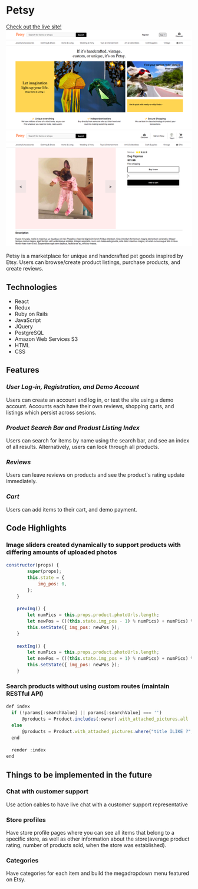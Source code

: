 # Petsy
[Check out the live site!](https://petsy-aa.herokuapp.com/#/)
![](splash.png)
![](indexitem.png)

Petsy is a marketplace for unique and handcrafted pet goods inspired by Etsy. Users can browse/create product listings, purchase products, and create reviews.



## Technologies

- React
- Redux
- Ruby on Rails
- JavaScript
- JQuery
- PostgreSQL
- Amazon Web Services S3
- HTML
- CSS

## Features
### _User Log-in, Registration, and Demo Account_

Users can create an account and log in, or test the site using a demo account. Accounts each have their own reviews, shopping carts, and listings which persist across sesions.

### _Product Search Bar and Produst Listing Index_

Users can search for items by name using the search bar, and see an index of all results. Alternatively, users can look through all products.

### _Reviews_

Users can leave reviews on products and see the product's rating update immediately.

### _Cart_

Users can add items to their cart, and demo payment.

## Code Highlights
### Image sliders created dynamically to support products with differing amounts of uploaded photos
```javascript
constructor(props) {
        super(props);
        this.state = {
            img_pos: 0,
        };
    }

    prevImg() {
        let numPics = this.props.product.photoUrls.length;
        let newPos = (((this.state.img_pos - 1) % numPics) + numPics) % numPics;
        this.setState({ img_pos: newPos });
    }

    nextImg() {
        let numPics = this.props.product.photoUrls.length;
        let newPos = (((this.state.img_pos + 1) % numPics) + numPics) % numPics;
        this.setState({ img_pos: newPos });
    }
```

### Search products without using custom routes (maintain RESTful API)
```javascript
def index
  if (!params[:searchValue] || params[:searchValue] === '')
      @products = Product.includes(:owner).with_attached_pictures.all
  else
      @products = Product.with_attached_pictures.where("title ILIKE ?", "#{params[:searchValue]}%")
  end
  
  render :index
end
```

## Things to be implemented in the future
### Chat with customer support
  Use action cables to have live chat with a customer support representative
### Store profiles
  Have store profile pages where you can see all items that belong to a specific store, as well as other information about the store(average product rating, number of products sold, when the store was established).
### Categories
  Have categories for each item and build the megadropdown menu featured on Etsy.
